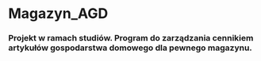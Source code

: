 # Magazyn_AGD
### Projekt w ramach studiów. Program do zarządzania cennikiem artykułów gospodarstwa domowego dla pewnego magazynu.
